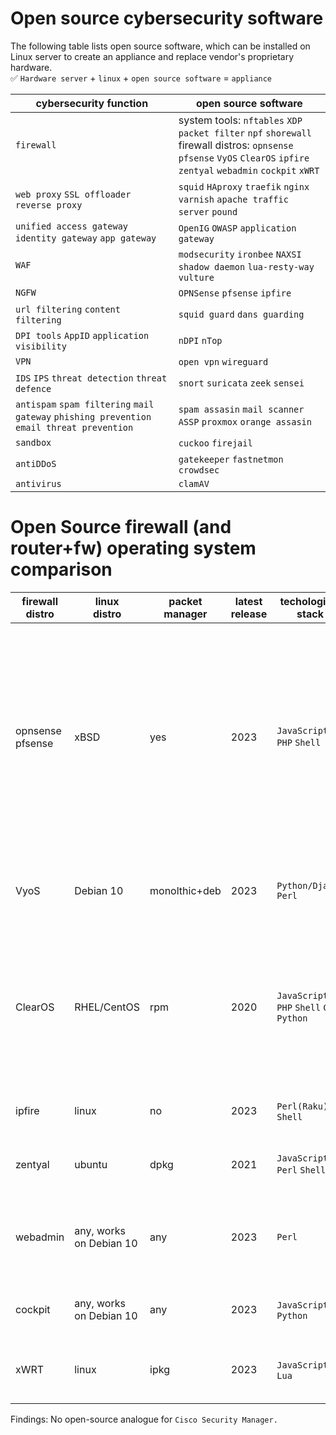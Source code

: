 # Open source cybersecurity software

The following table lists open source software, which can be installed on Linux server to create an appliance and replace vendor's proprietary hardware.
<br> :white_check_mark: `Hardware server` + `linux` + `open source software` = `appliance`

|cybersecurity function                                          |open source software                                                  |
|----------------------------------------------------------------|----------------------------------------------------------------------|
|`firewall`                                                      |system tools: `nftables` `XDP` `packet filter` `npf` `shorewall` <br> firewall distros: `opnsense` `pfsense` `VyOS` `ClearOS` `ipfire` `zentyal` `webadmin` `cockpit` `xWRT`|
|`web proxy` `SSL offloader` `reverse proxy`                     |`squid` `HAproxy` `traefik` `nginx` `varnish` `apache traffic server` `pound`|
|`unified access gateway` `identity gateway` `app gateway`       |`OpenIG` `OWASP` `application gateway`                                       |
|`WAF`                                                           |`modsecurity` `ironbee` `NAXSI` `shadow daemon` `lua-resty-way` `vulture`    |
|`NGFW`                                                          |`OPNSense` `pfsense` `ipfire`                                                |
|`url filtering` `content filtering`                             |`squid guard` `dans guarding`                                                |
|`DPI tools`  `AppID` `application visibility`                   |`nDPI` `nTop`                                                                |
|`VPN`                                                           |`open vpn` `wireguard`                                                       |
|`IDS` `IPS` `threat detection` `threat defence`                 |`snort` `suricata` `zeek` `sensei`                                           | 
|`antispam` `spam filtering` `mail gateway` `phishing prevention` `email threat prevention` |`spam assasin` `mail scanner` `ASSP` `proxmox` `orange assasin`    |
|`sandbox`                                                       |`cuckoo` `firejail`                                                          |
|`antiDDoS`                                                      |`gatekeeper` `fastnetmon` `crowdsec`                                         |
|`antivirus`                                                     |`clamAV`                                                                     |

# Open Source firewall (and router+fw) operating system comparison
|firewall<br>distro |linux<br>distro        |packet manager|latest release|techological<br>stack                       |arch       |comments            |
|-------------------|-----------------------|--------------|--------------|--------------------------------------------|-----------|--------------------|
|opnsense<br>pfsense|xBSD                   |yes           |2023          |`JavaScript` `PHP` `Shell`                  |`x86`        |One of the most common products, a fairly simple and logical core. Firewall, QOS are implemented differently from linux. There are performance and hardware issues (NICs)|
|VyoS               |Debian 10              |monolthic+deb |2023          |`Python/Django` `Perl`                    |`x86` `ARM` |More router than a firewall. Has server control tools. Has CLI.| 
|ClearOS            |RHEL/CentOS            |rpm           |2020          |`JavaScript` `PHP` `Shell` `C++` `Python` |`x86`        |More of a server management tool than a firewall. Although they are affiliated with HP. Possible to use with Cockpit.|
|ipfire             |linux                  |no            |2023          |`Perl(Raku)` `C` `Shell`                   |`x86` `ARM`|Specialized distribution  for creating a firewall|
|zentyal            |ubuntu                 |dpkg          |2021          |`JavaScript` `Perl` `Shell`                  |`x86`        |More server management tool than a firewall|
|webadmin           |any, works on Debian 10|any           |2023          |`Perl`                                         |`many`       |More server management tool than a firewall. Firewall interface is limited.|
|cockpit            |any, works on Debian 10|any           |2023          |`JavaScript` `C` `Python`                    |`many`       |A more modern analogue of Webmin|
|xWRT               |linux                  |ipkg          |2023          |`JavaScript` `C` `Lua`                       |`ARM` `MIPS`|Solution for creating a firewall on low end hardware|

Findings: No open-source analogue for `Cisco Security Manager.`
